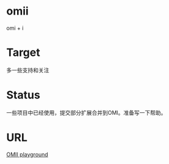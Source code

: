 # omii
omi + i

# Target
多一些支持和关注

# Status
一些项目中已经使用，提交部分扩展合并到OMI。准备写一下帮助。

# URL
[OMII playground](http://omii.flatweb.net "title")

